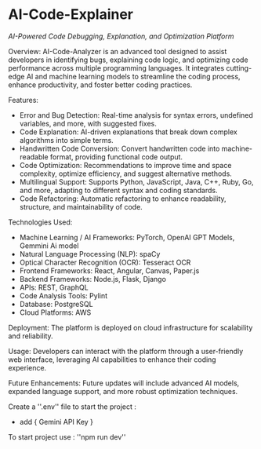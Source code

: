 AI-Code-Explainer
=

*AI-Powered Code Debugging, Explanation, and Optimization Platform*

Overview:
AI-Code-Analyzer is an advanced tool designed to assist developers in identifying bugs, explaining code logic, and optimizing code performance across multiple programming languages. It integrates cutting-edge AI and machine learning models to streamline the coding process, enhance productivity, and foster better coding practices.

Features:

- Error and Bug Detection: Real-time analysis for syntax errors, undefined variables, and more, with suggested fixes.
- Code Explanation: AI-driven explanations that break down complex algorithms into simple terms.
- Handwritten Code Conversion: Convert handwritten code into machine-readable format, providing functional code output.
- Code Optimization: Recommendations to improve time and space complexity, optimize efficiency, and suggest alternative methods.
- Multilingual Support: Supports Python, JavaScript, Java, C++, Ruby, Go, and more, adapting to different syntax and coding standards.
- Code Refactoring: Automatic refactoring to enhance readability, structure, and maintainability of code.

Technologies Used:

- Machine Learning / AI Frameworks: PyTorch, OpenAI GPT Models, Gemmini Ai model
- Natural Language Processing (NLP): spaCy
- Optical Character Recognition (OCR): Tesseract OCR
- Frontend Frameworks: React, Angular, Canvas, Paper.js
- Backend Frameworks: Node.js, Flask, Django
- APIs: REST, GraphQL
- Code Analysis Tools: Pylint
- Database: PostgreSQL
- Cloud Platforms: AWS

Deployment:
The platform is deployed on cloud infrastructure for scalability and reliability.

Usage:
Developers can interact with the platform through a user-friendly web interface, leveraging AI capabilities to enhance their coding experience.

Future Enhancements:
Future updates will include advanced AI models, expanded language support, and more robust optimization techniques.

Create a ''.env'' file to start the project :
- add { Gemini API Key }

To start project use :
''npm run dev''
